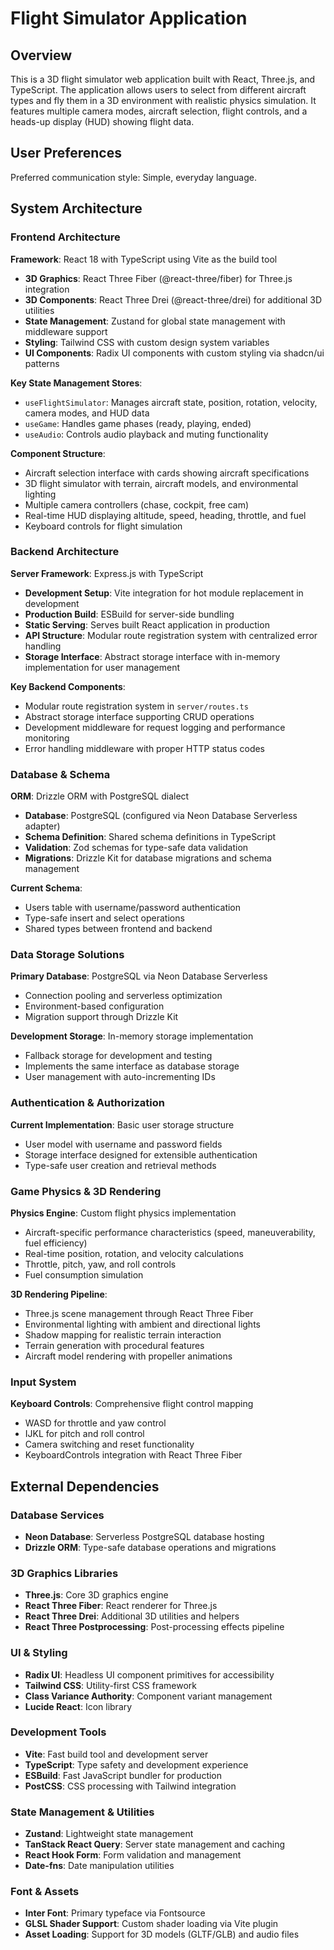 # Flight Simulator Application

## Overview

This is a 3D flight simulator web application built with React, Three.js, and TypeScript. The application allows users to select from different aircraft types and fly them in a 3D environment with realistic physics simulation. It features multiple camera modes, aircraft selection, flight controls, and a heads-up display (HUD) showing flight data.

## User Preferences

Preferred communication style: Simple, everyday language.

## System Architecture

### Frontend Architecture

**Framework**: React 18 with TypeScript using Vite as the build tool
- **3D Graphics**: React Three Fiber (@react-three/fiber) for Three.js integration
- **3D Components**: React Three Drei (@react-three/drei) for additional 3D utilities
- **State Management**: Zustand for global state management with middleware support
- **Styling**: Tailwind CSS with custom design system variables
- **UI Components**: Radix UI components with custom styling via shadcn/ui patterns

**Key State Management Stores**:
- `useFlightSimulator`: Manages aircraft state, position, rotation, velocity, camera modes, and HUD data
- `useGame`: Handles game phases (ready, playing, ended)
- `useAudio`: Controls audio playback and muting functionality

**Component Structure**:
- Aircraft selection interface with cards showing aircraft specifications
- 3D flight simulator with terrain, aircraft models, and environmental lighting
- Multiple camera controllers (chase, cockpit, free cam)
- Real-time HUD displaying altitude, speed, heading, throttle, and fuel
- Keyboard controls for flight simulation

### Backend Architecture

**Server Framework**: Express.js with TypeScript
- **Development Setup**: Vite integration for hot module replacement in development
- **Production Build**: ESBuild for server-side bundling
- **Static Serving**: Serves built React application in production
- **API Structure**: Modular route registration system with centralized error handling
- **Storage Interface**: Abstract storage interface with in-memory implementation for user management

**Key Backend Components**:
- Modular route registration system in `server/routes.ts`
- Abstract storage interface supporting CRUD operations
- Development middleware for request logging and performance monitoring
- Error handling middleware with proper HTTP status codes

### Database & Schema

**ORM**: Drizzle ORM with PostgreSQL dialect
- **Database**: PostgreSQL (configured via Neon Database Serverless adapter)
- **Schema Definition**: Shared schema definitions in TypeScript
- **Validation**: Zod schemas for type-safe data validation
- **Migrations**: Drizzle Kit for database migrations and schema management

**Current Schema**:
- Users table with username/password authentication
- Type-safe insert and select operations
- Shared types between frontend and backend

### Data Storage Solutions

**Primary Database**: PostgreSQL via Neon Database Serverless
- Connection pooling and serverless optimization
- Environment-based configuration
- Migration support through Drizzle Kit

**Development Storage**: In-memory storage implementation
- Fallback storage for development and testing
- Implements the same interface as database storage
- User management with auto-incrementing IDs

### Authentication & Authorization

**Current Implementation**: Basic user storage structure
- User model with username and password fields
- Storage interface designed for extensible authentication
- Type-safe user creation and retrieval methods

### Game Physics & 3D Rendering

**Physics Engine**: Custom flight physics implementation
- Aircraft-specific performance characteristics (speed, maneuverability, fuel efficiency)
- Real-time position, rotation, and velocity calculations
- Throttle, pitch, yaw, and roll controls
- Fuel consumption simulation

**3D Rendering Pipeline**:
- Three.js scene management through React Three Fiber
- Environmental lighting with ambient and directional lights
- Shadow mapping for realistic terrain interaction
- Terrain generation with procedural features
- Aircraft model rendering with propeller animations

### Input System

**Keyboard Controls**: Comprehensive flight control mapping
- WASD for throttle and yaw control
- IJKL for pitch and roll control
- Camera switching and reset functionality
- KeyboardControls integration with React Three Fiber

## External Dependencies

### Database Services
- **Neon Database**: Serverless PostgreSQL database hosting
- **Drizzle ORM**: Type-safe database operations and migrations

### 3D Graphics Libraries
- **Three.js**: Core 3D graphics engine
- **React Three Fiber**: React renderer for Three.js
- **React Three Drei**: Additional 3D utilities and helpers
- **React Three Postprocessing**: Post-processing effects pipeline

### UI & Styling
- **Radix UI**: Headless UI component primitives for accessibility
- **Tailwind CSS**: Utility-first CSS framework
- **Class Variance Authority**: Component variant management
- **Lucide React**: Icon library

### Development Tools
- **Vite**: Fast build tool and development server
- **TypeScript**: Type safety and development experience
- **ESBuild**: Fast JavaScript bundler for production
- **PostCSS**: CSS processing with Tailwind integration

### State Management & Utilities
- **Zustand**: Lightweight state management
- **TanStack React Query**: Server state management and caching
- **React Hook Form**: Form validation and management
- **Date-fns**: Date manipulation utilities

### Font & Assets
- **Inter Font**: Primary typeface via Fontsource
- **GLSL Shader Support**: Custom shader loading via Vite plugin
- **Asset Loading**: Support for 3D models (GLTF/GLB) and audio files
